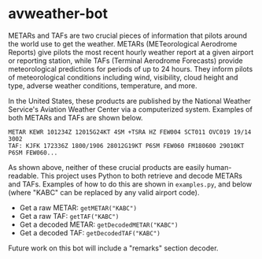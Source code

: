 # avweather-bot

METARs and TAFs are two crucial pieces of information that pilots around the world use to get the weather. METARs (METeorological Aerodrome Reports) give pilots the most recent hourly weather report at a given airport or reporting station, while TAFs (Terminal Aerodrome Forecasts) provide meteorological predictions for periods of up to 24 hours. They inform pilots of meteorological conditions including wind, visibility, cloud height and type, adverse weather conditions, temperature, and more.

In the United States, these products are published by the National Weather Service's Aviation Weather Center via a computerized system. Examples of both METARs and TAFs are shown below.

```
METAR KEWR 101234Z 12015G24KT 4SM +TSRA HZ FEW004 SCT011 OVC019 19/14 3002
TAF: KJFK 172336Z 1800/1906 28012G19KT P6SM FEW060 FM180600 29010KT P6SM FEW060...
```

As shown above, neither of these crucial products are easily human-readable. This project uses Python to both retrieve and decode METARs and TAFs. Examples of how to do this are shown in ```examples.py```, and below (where "KABC" can be replaced by any valid airport code).

- Get a raw METAR: ```getMETAR("KABC")```
- Get a raw TAF: ```getTAF("KABC")```
- Get a decoded METAR: ```getDecodedMETAR("KABC")```
- Get a decoded TAF: ```getDecodedTAF("KABC")```

Future work on this bot will include a "remarks" section decoder.